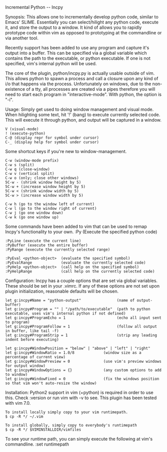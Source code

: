 Incremental Python -- Incpy

Synopsis:
This allows one to incrementally develop python code, similar to Emacs' SLIME. Essentially you can select/hilight any python code, execute it, and store the output to a window. It kind of allows you to rapidly prototype code within vim as opposed to prototyping at the commandline or via another tool.

Recently support has been added to use any program and capture it's output into a buffer. This can be specified via a global variable which contains the path to the executable, or python executable. If one is not specified, vim's internal python will be used.

The core of the plugin, python/incpy.py is actually usable outside of vim. This allows python to spawn a process and call a closure upon any kind of i/o that happens via the process. Unfortunately on windows, due to the non-existence of a tty, all processes are created via a pipes therefore you will need to start each program in "interactive-mode". With python, the option is "-i".

Usage:
Simply get used to doing window management and visual mode. When hilighting some text, hit '!' (bang) to execute currently selected code. This will execute it through python, and output will be captured in a window.

    V (visual-mode)
    ! (execute-python)
    C-@ (display repr for symbol under cursor)
    C-_ (display help for symbol under cursor)

Some shortcut keys if you're new to window-management.

    C-w (window-mode prefix)
    C-w s (split)
    C-w q (close-window)
    C-w v (vertical split)
    C-w o (only; close other windows)
    5C-w - (shrink window height by 5)
    5C-w + (increase window height by 5)
    5C-w < (shrink window width by 5)
    5C-w > (increase window width by 5)

    C-w h (go to the window left of current)
    C-w l (go to the window right of current)
    C-w j (go one window down)
    C-w k (go one window up)

Some commands have been added to vim that can be used to remap Incpy's functionality to your own.
    :Py <python-code> (Execute the specified python code)

    :PyLine (execute the current line)
    :PyBuffer (execute the entire buffer)
    :PyRange (execute the currently selected range)

    :PyEval <python-object>  (evaluate the specified symbol)
    :PyEvalRange             (evaluate the currently selected code)
    :PyHelp <python-object>  (call help on the specified symbol)
    :PyHelpRange             (call help on the currently selected code)

Configuration:
Incpy has a couple options that are set via global variables. These should be set in your .vimrc. If any of these options are not set upon plugin initialization, reasonable defaults will be chosen.

    let g:incpy#Name = "python-output"                (name of output-buffer)
    let g:incpy#Program = "" | "/path/to/executable"  (path to python executable, uses vim's internal python if not defined)
    let g:incpy#ProgramEcho = 1                       (echo all input sent to program)
    let g:incpy#ProgramFollow = 1                     (follow all output in buffer, like tail -f)
    let g:incpy#ProgramStrip = 1                      (strip any leading indent before executing)
    
    let g:incpy#WindowPosition = "below" | "above" | "left" | "right"
    let g:incpy#WindowRatio = 1.0/8             (window size as a percentage of current view)
    let g:incpy#WindowPreview = 0               (use vim's preview windows for output window)
    let g:incpy#WindowOptions = {}              (any custom options to add to window)
    let g:incpy#WindowFixed = 0                 (fix the windows position so that vim won't auto-resize the window)

Installation:
Python2 support in vim (+python) is required in order to use this. Check :version or run vim with -v to see. This plugin has been tested with vim 7.0.

    To install locally simply copy to your vim runtimepath.
    $ cp -R */ ~/.vim

    To install globally, simply copy to everybody's runtimepath
    $ cp -R */ $VIMINSTALLDIR/vimfiles

To see your runtime path, you can simply execute the following at vim's commandline.
    :set runtimepath
